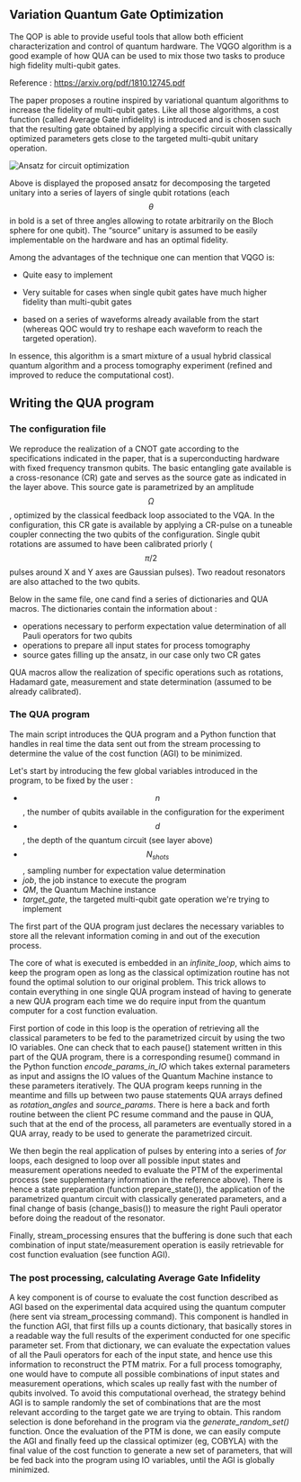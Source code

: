 ## Variation Quantum Gate Optimization
The QOP is able to provide useful tools that allow both efficient characterization and control of quantum hardware. The VQGO algorithm is a good example of how QUA can be used to mix those two tasks to produce high fidelity multi-qubit gates.

Reference : https://arxiv.org/pdf/1810.12745.pdf

The paper proposes a routine inspired by variational quantum algorithms to increase the fidelity of multi-qubit gates. Like all those algorithms, a cost function (called Average Gate infidelity) is introduced and is chosen such that the resulting gate obtained by applying a specific circuit with classically optimized parameters gets close to the targeted multi-qubit unitary operation. 

![Ansatz for circuit optimization](/Ansatz_image.png)

Above is displayed the proposed ansatz for decomposing the targeted unitary into a series of layers of single qubit rotations (each $$\theta$$ in bold is a set of three angles allowing to rotate arbitrarily on the Bloch sphere for one qubit). The “source” unitary is assumed to be easily implementable on the hardware and has an optimal fidelity.

Among the advantages of the technique one can mention that VQGO is: 

- Quite easy to implement

- Very suitable for cases when single qubit gates have much higher fidelity than multi-qubit gates

- based on a series of waveforms already available from the start (whereas QOC would try to reshape each waveform to reach the targeted operation).

In essence, this algorithm is a smart mixture of a usual hybrid classical quantum algorithm and a process tomography experiment (refined and improved to reduce the computational cost).


## Writing the QUA program

### The configuration file

We reproduce the realization of a CNOT gate according to the specifications indicated in the paper, that is a superconducting hardware with fixed frequency transmon qubits. The basic entangling gate available is a cross-resonance (CR) gate and serves as the source gate as indicated in the layer above. This source gate is parametrized by an amplitude $$\Omega$$, optimized by the classical feedback loop associated to the VQA. In the configuration, this CR gate is available by applying a CR-pulse on a tuneable coupler connecting the two qubits of the configuration.
Single qubit rotations are assumed to have been calibrated priorly ($$\pi/2$$ pulses around X and Y axes are Gaussian pulses). Two readout resonators are also attached to the two qubits.

Below in the same file, one cand find a series of dictionaries and QUA macros. The dictionaries contain the information about :
- operations necessary to perform expectation value determination of all Pauli operators for two qubits
- operations to prepare all input states for process tomography
- source gates filling up the ansatz, in our case only two CR gates

QUA macros allow the realization of specific operations such as rotations, Hadamard gate, measurement and state determination (assumed to be already calibrated).

### The QUA program
The main script introduces the QUA program and a Python function that handles in real time the data sent out from the stream processing to determine the value of the cost function (AGI) to be minimized.

Let's start by introducing the few global variables introduced in the program, to be fixed by the user : 
- $$n$$, the number of qubits available in the configuration for the experiment
- $$d$$, the depth of the quantum circuit (see layer above)
- $$N_{shots}$$, sampling number for expectation value determination
- *job*, the job instance to execute the program
- *QM*, the Quantum Machine instance
- *target_gate*, the targeted multi-qubit gate operation we're trying to implement

The first part of the QUA program just declares the necessary variables to store all the relevant information coming in and out of the execution process.

The core of what is executed is embedded in an *infinite_loop*, which aims to keep the program open as long as the classical optimization routine has not found the optimal solution to our original problem.
This trick allows to contain everything in one single QUA program instead of having to generate a new QUA program each time we do require input from the quantum computer for a cost function evaluation.

First portion of code in this loop is the operation of retrieving all the classical parameters to be fed to the parametrized circuit by using the two IO variables. One can check that to each pause() statement written in this part of the QUA program, there is a corresponding resume() command in the Python function *encode_params_in_IO* which takes external parameters as input and assigns the IO values of the Quantum Machine instance to these parameters iteratively. The QUA program keeps running in the meantime and fills up between two pause statements QUA arrays defined as *rotation_angles* and *source_params*. There is here a back and forth routine between the client PC resume command and the pause in QUA, such that at the end of the process, all parameters are eventually stored in a QUA array, ready to be used to generate the parametrized circuit.

We then begin the real application of pulses by entering into a series of *for* loops, each designed to loop over all possible input states and measurement operations needed to evaluate the PTM of the experimental process (see supplementary information in the reference above). There is hence a state preparation (function prepare_state()), the application of the parametrized quantum circuit with classically generated parameters, and a final change of basis (change_basis()) to measure the right Pauli operator before doing the readout of the resonator.

Finally, stream_processing ensures that the buffering is done such that each combination of input state/measurement operation is easily retrievable for cost function evaluation (see function AGI).

### The post processing, calculating Average Gate Infidelity

A key component is of course to evaluate the cost function described as AGI based on the experimental data acquired using the quantum computer (here sent via stream_processing command).
This component is handled in the function AGI, that first fills up a counts dictionary, that basically stores in a readable way the full results of the experiment conducted for one specific parameter set. From that dictionary, we can evaluate the expectation values of all the Pauli operators for each of the input state, and hence use this information to reconstruct the PTM matrix. For a full process tomography, one would have to compute all possible combinations of input states and measurement operations, which scales up really fast with the number of qubits involved. To avoid this computational overhead, the strategy behind AGI is to sample randomly the set of combinations that are the most relevant according to the target gate we are trying to obtain. This random selection is done beforehand in the program via the *generate_random_set()* function.
Once the evaluation of the PTM is done, we can easily compute the AGI and finally feed up the classical optimizer (eg, COBYLA) with the final value of the cost function to generate a new set of parameters, that will be fed back into the program using IO variables, until the AGI is globally minimized.








